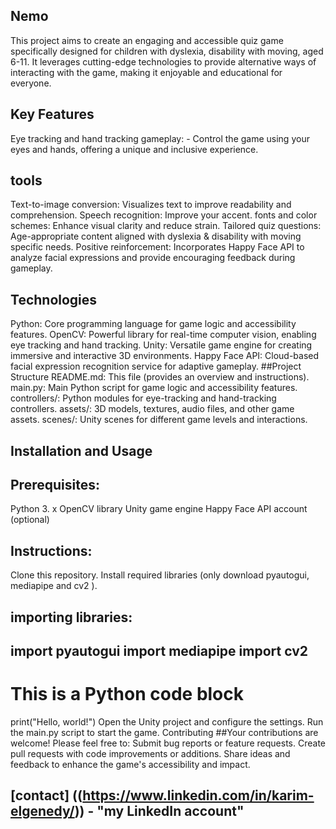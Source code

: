 Nemo
-----
This project aims to create an engaging and accessible quiz game specifically designed for children with dyslexia, disability with moving, aged 6-11.
It leverages cutting-edge technologies to provide alternative ways of interacting with the game, making it enjoyable and educational for everyone.

Key Features
----
Eye tracking and hand tracking gameplay: -
Control the game using your eyes and hands, offering a unique and inclusive experience.

tools
-----
Text-to-image conversion: Visualizes text to improve readability and comprehension.
Speech recognition: Improve your accent.
fonts and color schemes: Enhance visual clarity and reduce strain.
Tailored quiz questions: Age-appropriate content aligned with dyslexia & disability with moving specific needs.
Positive reinforcement: Incorporates Happy Face API to analyze facial expressions and provide encouraging feedback during gameplay.

Technologies
---
Python: Core programming language for game logic and accessibility features.
OpenCV: Powerful library for real-time computer vision, enabling eye tracking and hand tracking.
Unity: Versatile game engine for creating immersive and interactive 3D environments.
Happy Face API: Cloud-based facial expression recognition service for adaptive gameplay.
##Project Structure
README.md: This file (provides an overview and instructions).
main.py: Main Python script for game logic and accessibility features.
controllers/: Python modules for eye-tracking and hand-tracking controllers.
assets/: 3D models, textures, audio files, and other game assets.
scenes/: Unity scenes for different game levels and interactions.

Installation and Usage
---
Prerequisites:
-
Python 3. x
OpenCV library
Unity game engine
Happy Face API account (optional)

Instructions:
--
Clone this repository.
Install required libraries (only download pyautogui, mediapipe and cv2 ).

importing libraries:
---
import pyautogui
import mediapipe
import cv2
---
# This is a Python code block
print("Hello, world!")
Open the Unity project and configure the settings.
Run the main.py script to start the game.
Contributing
##Your contributions are welcome! Please feel free to:
Submit bug reports or feature requests.
Create pull requests with code improvements or additions.
Share ideas and feedback to enhance the game's accessibility and impact.

[contact] ((https://www.linkedin.com/in/karim-elgenedy/)) - "my LinkedIn account"
---
